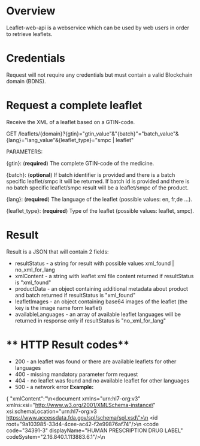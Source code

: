 # **Overview**

Leaflet-web-api is a webservice which can be used by web users in order to retrieve leaflets.

# **Credentials**

Request will not require any credentials but must contain a valid Blockchain domain (BDNS).

# **Request a complete leaflet**

Receive the XML of a leaflet based on a GTIN-code. 

GET /leaflets/{domain}?{gtin}="gtin_value"&"{batch}"="batch_value"&{lang}="lang_value"&{leaflet_type}="smpc | leaflet"

PARAMETERS:

{gtin}: (**required**) The complete GTIN-code of the medicine.

{batch}: (**optional**) If batch identifier is provided and there is a batch specific leaflet/smpc it will be returned.
If batch id is provided and there is no batch specific leaflet/smpc result will be a leaflet/smpc of the product.

{lang}: (**required**) The language of the leaflet (possible values: en, fr,de ...).

{leaflet_type}: (**required**) Type of the leaflet (possible values: leaflet, smpc).

# **Result**

Result is a JSON that will contain 2 fields:
 - resultStatus - a string for result with possible values xml_found | no_xml_for_lang
 - xmlContent - a string with leaflet xml file content returned if resultStatus is "xml_found"
 - productData - an object containing additional metadata about product and batch returned if resultStatus is "xml_found"
 - leafletImages - an object containing base64 images of the leaflet (the key is the image name form leaflet)
 - availableLanguages - an array of available leaflet languages will be returned in response only if resultStatus is "no_xml_for_lang"

# ** HTTP Result codes**
 - 200 - an leaflet was found or there are available leaflets for other languages
 - 400 - missing mandatory parameter form request 
 - 404 - no leaflet was found and no available leaflet for other languages 
 - 500 - a network error
**Example:**

{
"xmlContent":"<?xml version=\"1.0\" encoding=\"UTF-8\"?><?xml-stylesheet href=\"https://www.accessdata.fda.gov/spl/stylesheet/spl.xsl\" type=\"text/xsl\"?>\n<document xmlns=\"urn:hl7-org:v3\" xmlns:xsi=\"http://www.w3.org/2001/XMLSchema-instance\" xsi:schemaLocation=\"urn:hl7-org:v3 https://www.accessdata.fda.gov/spl/schema/spl.xsd\">\n   <id root=\"9a103985-33d4-4cee-ac42-f2e99876af74\"/>\n   <code code=\"34391-3\" displayName=\"HUMAN PRESCRIPTION DRUG LABEL\" codeSystem=\"2.16.840.1.113883.6.1\"/>\n   <title>\n      <content styleCode=\"bold\">These highlights do not include all the information needed to use COSENTYX safely and effectively. See full prescribing information for COSENTYX.</content>\n      <br/>\n 
....

"leafletImages":{"cosentyx-14.jpg":"data:image/png;base64, /9j/4AAQSkZJRgABAgEAYABgAAD//gASTEVBRFRPT0xTIHYyMC4wAP/bAIQABQUFCAUIDAcHDAwJCQkMDQwMDAwNDQ0NDQ0NDQ0NDQ0NDQ0NDQ0NDQ0NDQ0NDQ0NDQ0NDQ0NDQ0NDQ0NDQ0NDQEFCAgKBwoMBwcMDQwKDA0NDQ0NDQ0NDQ0NDQ0NDQ0NDQ0NDQ0NDQ0NDQ0NDQ0NDQ0NDQ0NDQ0NDQ0NDQ0NDQ0N/
....
}
